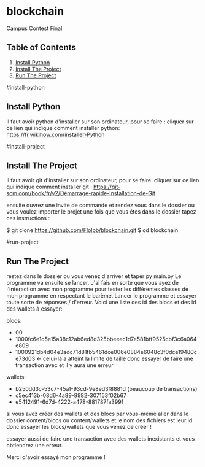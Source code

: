 # blockchain
Campus Contest Final

## Table of Contents
1. [Install Python](#install-python)
2. [Install The Project](#install-project)
3. [Run The Project](#run-project)

#install-python
## Install Python
Il faut avoir python d'installer sur son ordinateur, pour se faire :
cliquer sur ce lien qui indique comment installer python: https://fr.wikihow.com/installer-Python

#install-project
## Install The  Project

Il faut avoir git d'installer sur son ordinateur, pour se faire: 
cliquer sur ce lien qui indique comment installer git : https://git-scm.com/book/fr/v2/Démarrage-rapide-Installation-de-Git

ensuite ouvrez une invite de commande et rendez vous dans le dossier ou vous voulez importer le projet
une fois que vous êtes dans le dossier tapez ces instructions : 

$ git clone https://github.com/Flolpb/blockchain.git
$ cd blockchain

#run-project
## Run The Project

restez dans le dossier ou vous venez d'arriver et taper py main.py
Le programme va ensuite se lancer.
J'ai fais en sorte que vous ayez de l'interaction avec mon programme pour tester
les différentes classes de mon programme en respectant le barème.
Lancer le programme et essayer toute sorte de réponses / d'erreur.
Voici une liste des id des blocs et des id des wallets à essayer:

blocs:
- 00
- 1000fc6e1d5e15a38c12ab6ed8d325bbeeec1d7e581bff9525cbf3c6a064e809
- 1000921db4d04e3adc71d81fb5461dce006e0884e6048c3f0dce19480ce73d03 <- celui-là a atteint la limite de taille donc 
essayer de faire une transaction avec et il y aura une erreur

wallets:
- b250dd3c-53c7-45a1-93cd-9e8ed3f8881d (beaucoup de transactions)
- c5ec413b-08d6-4a89-9982-307153f02b67
- e5412491-6d7d-4222-a478-881787fa3991

si vous avez créer des wallets et des blocs par vous-même aller 
dans le dossier content/blocs ou content/wallets
et le nom des fichiers est leur id donc essayer les blocs/wallets que vous venez de créer !

essayer aussi de faire une transaction avec des wallets inexistants et vous obtiendrez une erreur.

Merci d'avoir essayé mon programme !
